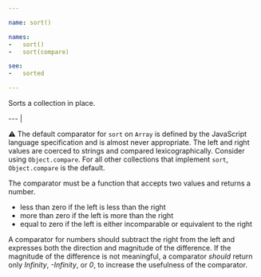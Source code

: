 ```yaml
---

name: sort()

names:
-   sort()
-   sort(compare)

see:
-   sorted

---
```


Sorts a collection in place.

--- |

:warning: The default comparator for `sort` on `Array` is defined by the
JavaScript language specification and is almost never appropriate.
The left and right values are coerced to strings and compared lexicographically.
Consider using `Object.compare`.
For all other collections that implement `sort`, `Object.compare` is the
default.

The comparator must be a function that accepts two values and returns a number.

-   less than zero if the left is less than the right
-   more than zero if the left is more than the right
-   equal to zero if the left is either incomparable or equivalent to the right

A comparator for numbers should subtract the right from the left and expresses
both the direction and magnitude of the difference.
If the magnitude of the difference is not meaningful, a comparator *should*
return only *Infinity*, *-Infinity*, or *0*, to increase the usefulness of the
comparator.

